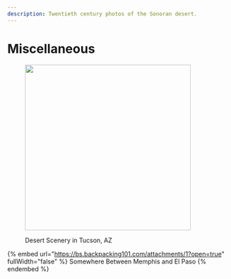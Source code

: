 ```yaml
---
description: Twentieth century photos of the Sonoran desert.
---
```


# Miscellaneous



<figure><img src="../.gitbook/assets/052 (3).jpg" alt="" width="375"><figcaption><p>Desert Scenery in Tucson, AZ</p></figcaption></figure>



{% embed url="https://bs.backpacking101.com/attachments/1?open=true" fullWidth="false" %}
Somewhere Between Memphis and El Paso
{% endembed %}
